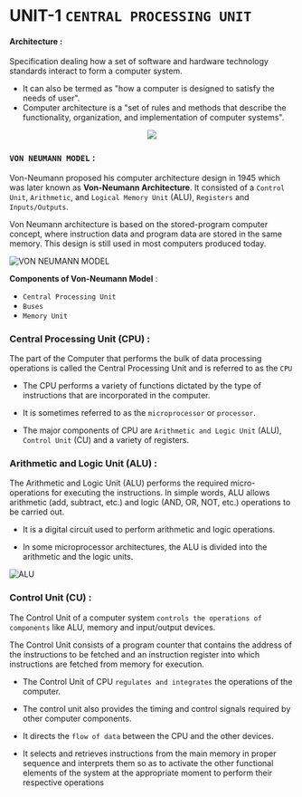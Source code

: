 # UNIT-1 `CENTRAL PROCESSING UNIT`

#### **Architecture** :
Specification dealing how a set of software and hardware technology standards interact to form a computer system.
- It can also be termed as "how a computer is designed to satisfy the needs of user".
- Computer architecture is a "set of rules and methods that describe the functionality, organization, and implementation of computer systems".
<p align="center">
<img src="https://upload.wikimedia.org/wikipedia/commons/d/d8/ABasicComputer.gif"/>
</p>

### **`VON NEUMANN MODEL`** : 
Von-Neumann proposed his computer architecture design in 1945 which was later known as **Von-Neumann Architecture**. It consisted of a `Control Unit`, `Arithmetic`, and `Logical Memory Unit` (ALU), `Registers` and `Inputs/Outputs`.

Von Neumann architecture is based on the stored-program computer concept, where instruction data and program data are stored in the same memory. This design is still used in most computers produced today.


![VON NEUMANN MODEL](https://static.javatpoint.com/tutorial/coa/images/von-neumann-model.png)

**Components of Von-Neumann Model** : 

- `Central Processing Unit` 
- `Buses` 
- `Memory Unit`   


###  **Central Processing Unit (CPU)** : 
The part of the Computer that performs the bulk of data processing operations is called the Central Processing Unit and is referred to as the `CPU` 

- The CPU performs a variety of functions dictated by the type of instructions that are incorporated in the computer.

- It is sometimes referred to as the `microprocessor` or `processor`.

- The major components of CPU are `Arithmetic and Logic Unit` (ALU), `Control Unit` (CU) and a variety of registers.


### **Arithmetic and Logic Unit (ALU)** : 

The Arithmetic and Logic Unit (ALU) performs the required micro-operations for executing the instructions. In simple words, ALU allows arithmetic (add, subtract, etc.) and logic (AND, OR, NOT, etc.) operations to be carried out.

-  It is a digital circuit used to perform arithmetic and logic operations. 

-  In some microprocessor architectures, the ALU is divided into the arithmetic and the logic units.

![ALU](https://encrypted-tbn0.gstatic.com/images?q=tbn:ANd9GcTqETcmGHdkc3V-N1NciFZQbG21TqAXyiSERA&usqp=CAU) 

### **Control Unit (CU)** : 
The Control Unit of a computer system `controls the operations of components` like ALU, memory and input/output devices.

The Control Unit consists of a program counter that contains the address of the instructions to be fetched and an instruction register into which instructions are fetched from memory for execution.

- The Control Unit of CPU `regulates and integrates` the operations of the computer. 

- The control unit also provides the timing and control signals required by other computer components. 
- It directs the `flow of data` between the CPU and the other devices. 
- It selects and retrieves instructions from the main memory in proper sequence and interprets them so as to activate the other functional elements of the system at the appropriate moment to perform their respective operations